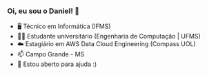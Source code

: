 ### Oi, eu sou o Daniel! 👋
- 🖥️ Técnico em Informática (IFMS)
- 👨‍🎓 Estudante universitário (Engenharia de Computação | UFMS)
- ☁️ Estagiário em AWS Data Cloud Engineering (Compass UOL)
- 📫 Campo Grande - MS
- 🌱 Estou aberto para ajuda :)
<!---
- 👀 I’m interested in ...
- 🌱 I’m currently learning ...
- 💞️ I’m looking to collaborate on ...
--->
